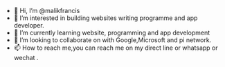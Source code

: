 - 👋 Hi, I’m @malikfrancis
- 👀 I’m interested in building websites writing programme and app developer.
- 🌱 I’m currently learning website, programming and app development 
- 💞️ I’m looking to collaborate on with Google,Microsoft and pi network.
- 📫 How to reach me,you can reach me on my direct line or whatsapp  or wechat .

<!---
malikfrancis/malikfrancis is a ✨ special ✨ repository because its `README.md` (this file) appears on your GitHub profile.
You can click the Preview link to take a look at your changes.
--->
